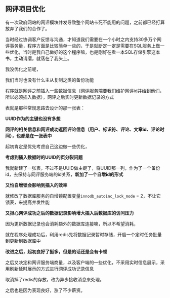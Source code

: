 ## 网评项目优化

有一次政府网站的网评模块并发导致整个网站卡死不能用的问题，之前都已经打算放弃了我们的合作了。

当时经过协调客户反馈与沟通，才知道我们需要在一个小时之内支持30多万个网评事务量，程序方面是比较简单一些的，于是就断定一定是需要在SQL服务上做一些优化，当时是我自己做好的这个程序嘛，也是刚好在看一本SQL存储引擎这本书，主动请缨，就落在了我头上。

我没优化之前呢，

我们当时也没有什么主从复制之类的备份功能

程序就是网评之前插入一些数据信息（网评服务端要我们维护网评id并给到他们，所以必须插入数据），网评之后实时更新数据记录的方式

表就是那种常规思路去设计的那一张表：

**UUID作为的主键也没有多想**

**网评的相关信息和网评成功返回评论信息（用户、标识符、评论、文章id、评论时间），也都是在一张表中**

起初肯定是优先考虑自己这边做一些优化，

**考虑到插入数据时的UUID的页分裂问题**

我就新建了一张表，不过不是UUID做主键了，将UUID那一列，作为了一个备份id，去保持与网评服务端的id关系，**新加了一个自增id的形式**

**又怕自增锁会影响到插入的效率**

就修改了数据库服务的自增锁配置变量`innodb_autoinc_lock_mode` =  2，不让它锁表，来提高并发性能

**又担心网评成功之后的数据记录影响增大插入后数据库的访问压力**

因为更新数据记录也会消耗额外的数据库连接嘛，所以不希望消耗，

就在程序处理成功后，利用redis先将数据记录暂时存储，开启一个定时任务批量到更新到数据库中

**改进之后，起初良好了挺多，但是的话还是会有卡顿**

之后又决定和网评服务端商量，以及客户端的一些优化，不采用实时信息展示，采用刷新延时展示的方式进行网评成功记录信息

取消掉了redis的存放，改为异步接收消息来处理。

之后也是因为表现良好，涨了不少薪资。